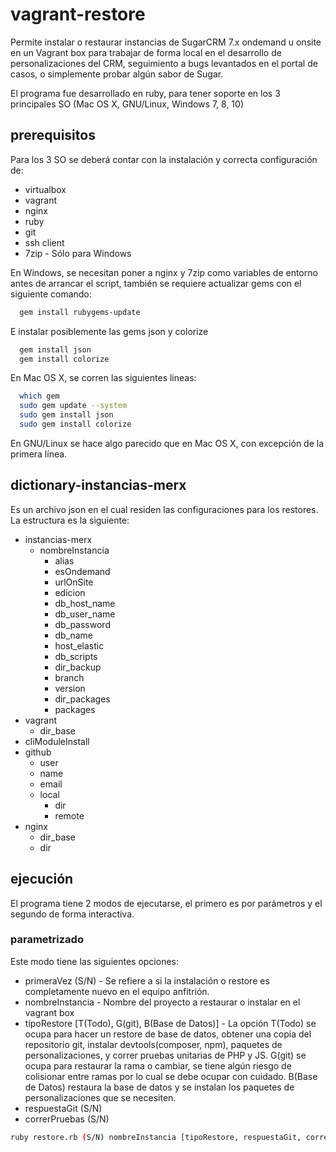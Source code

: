 # vagrant-restore

Permite instalar o restaurar instancias de SugarCRM 7.x ondemand u onsite en un Vagrant box para trabajar de forma local
en el desarrollo de personalizaciones del CRM, seguimiento a bugs levantados en el portal de casos, o simplemente probar algún
sabor de Sugar.

El programa fue desarrollado en ruby, para tener soporte en los 3 principales SO (Mac OS X, GNU/Linux, Windows 7, 8, 10)

## prerequisitos

Para los 3 SO se deberá contar con la instalación y correcta configuración de:
* virtualbox
* vagrant
* nginx
* ruby
* git
* ssh client
* 7zip - Sólo para Windows

En Windows, se necesitan poner a nginx y 7zip como variables de entorno antes de arrancar el script, también se requiere actualizar gems con el siguiente comando:

```sh
  gem install rubygems-update
```

E instalar posiblemente las gems json y colorize

```sh
  gem install json
  gem install colorize
```

En Mac OS X, se corren las siguientes lineas:

```sh
  which gem
  sudo gem update --system
  sudo gem install json
  sudo gem install colorize
```

En GNU/Linux se hace algo parecido que en Mac OS X, con excepción de la primera línea.

## dictionary-instancias-merx

Es un archivo json en el cual residen las configuraciones para los restores. La estructura es la siguiente:
* instancias-merx
  * nombreInstancia
    * alias
    * esOndemand
    * urlOnSite
    * edicion
    * db_host_name
    * db_user_name
    * db_password
    * db_name
    * host_elastic
    * db_scripts
    * dir_backup
    * branch
    * version
    * dir_packages
    * packages
* vagrant
  * dir_base
* cliModuleInstall
* github
  * user
  * name
  * email
  * local
    * dir
    * remote
* nginx
  * dir_base
  * dir

## ejecución

El programa tiene 2 modos de ejecutarse, el primero es por parámetros y el segundo de forma interactiva.

### parametrizado

Este modo tiene las siguientes opciones:
* primeraVez (S/N) - Se refiere a si la instalación o restore es completamente nuevo en el equipo anfitrión.
* nombreInstancia - Nombre del proyecto a restaurar o instalar en el vagrant box
* tipoRestore [T(Todo), G(git), B(Base de Datos)] - La opción T(Todo) se ocupa para hacer un restore de base de datos, obtener una copia del repositorio git, instalar devtools(composer, npm), paquetes de personalizaciones, y correr pruebas unitarias de PHP y JS. G(git) se ocupa para restaurar la rama o cambiar, se tiene algún riesgo de colisionar entre ramas por lo cual se debe ocupar con cuidado. B(Base de Datos) restaura la base de datos y se instalan los paquetes de personalizaciones que se necesiten.
* respuestaGit (S/N)
* correrPruebas (S/N)

```sh
ruby restore.rb (S/N) nombreInstancia [tipoRestore, respuestaGit, correrPruebas]
```



